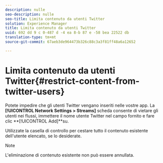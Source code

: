 ```yaml
---
description: nulle
seo-description: nulle
seo-title: Limita contenuto da utenti Twitter
solution: Experience Manager
title: Limita contenuto da utenti Twitter
uuid: 692 dd 9 c 0-487 d -4 ea 8-b 87 e -58 bea 22522 db
translation-type: tm+mt
source-git-commit: 67aeb3de964473b326c88c3a3f81ff48a6a12652

---
```



# Limita contenuto da utenti Twitter{#restrict-content-from-twitter-users}

Potete impedire che gli utenti Twitter vengano inseriti nelle vostre app. La **[!UICONTROL Network Settings > Streams]** scheda consente di vietare gli utenti nei flussi, immettere il nome utente Twitter nel campo fornito e fare clic **[!UICONTROL Add]**su.

Utilizzate la casella di controllo per cestare tutto il contenuto esistente dell'utente elencato, se lo desiderate.

>[!NOTE]
>
>L'eliminazione di contenuto esistente non può essere annullata.

